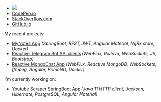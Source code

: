 - [<img src="https://www.codewars.com/users/alexshavlovsky/badges/small">](https://www.codewars.com/users/alexshavlovsky)
- [CodePen.io](https://codepen.io/alexshavlovsky)
- [StackOverflow.com](https://stackoverflow.com/users/13794675)
- [GitHub.io](https://alexshavlovsky.github.io)

My recent projects:
- [MyNotes App](https://alexshavlovsky.github.io/#mynotes-app) _(SpringBoot, REST, JWT, Angular Material, NgRx store, Docker)_
- [Reactive Telegram Bot API clients](https://alexshavlovsky.github.io/#telegram-bot-api-clients) _(WebFlux, RxJava, WebSockets, JS, Bootstrap)_
- [Reactive MongoChat App](https://alexshavlovsky.github.io/#reactive-mongochat-app) _(WebFlux, Reactive MongoDB, WebSockets, ffmpeg, Angular, PrimeNG, Docker)_

I'm currently working on:
- [Youtube Scraper SpringBoot App](https://github.com/alexshavlovsky/yts-service) _(Java 11 HTTP client, Jackson, Hibernate, PostgreSQL, Angular Material)_
